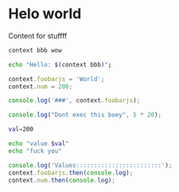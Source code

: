 # Helo world
Content for stuffff

```bash
context bbb wow

echo "Hello: $(context bbb)";
```

```js
context.foobarjs = 'World';
context.num = 200;

console.log('###', context.foobarjs);
```

<!--@ (noop) -->
```js
console.log("Dont exec this boey", 5 * 20);
```

<!--@ (noop) -->
```bash
val=200

echo "value $val"
echo "fuck you"
```

<!--@ (noop) -->
```js
console.log('Values::::::::::::::::::::::::');
context.foobarjs.then(console.log);
context.num.then(console.log);
```

